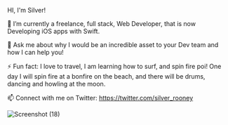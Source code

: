 HI, I'm Silver!



 🔭 I’m currently a freelance, full stack, Web Developer, that is now Developing iOS apps with Swift.

 💬 Ask me about why I would be an incredible asset to your Dev team and how I can help you!
 

 ⚡ Fun fact: I love to travel, I am learning how to surf, and spin fire poi! One day I will spin fire at a bonfire on the beach, and there will be drums, dancing and howling at the moon.
 
 
 
 
  📫 Connect with me on Twitter: https://twitter.com/silver_rooney
  
  
  


![Screenshot (18)](https://user-images.githubusercontent.com/101233555/158301890-f9a76b9a-fe09-4f01-b899-8837777c89c8.png)
